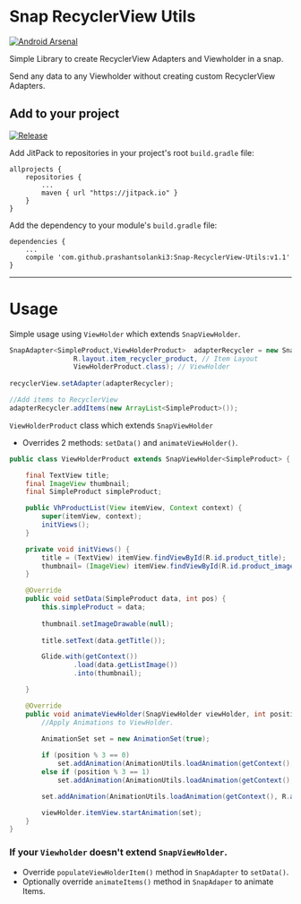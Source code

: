 # Snap RecyclerView Utils

[![Android Arsenal](https://img.shields.io/badge/Android%20Arsenal-Snap--RecyclerView--Utils-green.svg?style=true)](https://android-arsenal.com/details/1/2884)

Simple Library to create RecyclerView Adapters and Viewholder in a snap.

Send any data to any Viewholder without creating custom RecyclerView Adapters.

## Add to your project

[![Release](https://img.shields.io/github/release/prashantsolanki3/Snap-RecyclerView-Utils.svg?label=jitpack)](https://jitpack.io/#prashantsolanki3/Snap-RecyclerView-Utils)

Add JitPack to repositories in your project's root `build.gradle` file:

```Gradle
allprojects {
	repositories {
		...
		maven { url "https://jitpack.io" }
	}
}
```

Add the dependency to your module's `build.gradle` file:

```Gradle
dependencies {
	...
    compile 'com.github.prashantsolanki3:Snap-RecyclerView-Utils:v1.1'
}
```

---

# Usage

Simple usage using `ViewHolder` which extends `SnapViewHolder`.

```Java
SnapAdapter<SimpleProduct,ViewHolderProduct>  adapterRecycler = new SnapAdapter<>(getContext(),
                R.layout.item_recycler_product, // Item Layout
                ViewHolderProduct.class); // ViewHolder
                
recyclerView.setAdapter(adapterRecycler);

//Add items to RecyclerView
adapterRecycler.addItems(new ArrayList<SimpleProduct>());
```

`ViewHolderProduct` class which extends `SnapViewHolder`
* Overrides 2 methods: `setData()` and `animateViewHolder()`.

```java
public class ViewHolderProduct extends SnapViewHolder<SimpleProduct> {

    final TextView title;
    final ImageView thumbnail;
    final SimpleProduct simpleProduct;

    public VhProductList(View itemView, Context context) {
        super(itemView, context);
        initViews();
    }

    private void initViews() {
        title = (TextView) itemView.findViewById(R.id.product_title);
        thumbnail= (ImageView) itemView.findViewById(R.id.product_image);
    }

    @Override
    public void setData(SimpleProduct data, int pos) {
        this.simpleProduct = data;
        
        thumbnail.setImageDrawable(null);
        
        title.setText(data.getTitle());

        Glide.with(getContext())
                .load(data.getListImage())
                .into(thumbnail);

    }

    @Override
    public void animateViewHolder(SnapViewHolder viewHolder, int position) {
        //Apply Animations to ViewHolder.
        
        AnimationSet set = new AnimationSet(true);

        if (position % 3 == 0)
            set.addAnimation(AnimationUtils.loadAnimation(getContext(), R.anim.gp_slide_in_left));
        else if (position % 3 == 1)
            set.addAnimation(AnimationUtils.loadAnimation(getContext(), R.anim.gp_slide_in_right));

        set.addAnimation(AnimationUtils.loadAnimation(getContext(), R.anim.gp_slide_in_bottom));

        viewHolder.itemView.startAnimation(set);
    }
}
```

### If your `Viewholder` doesn't extend `SnapViewHolder`.

* Override `populateViewHolderItem()` method in `SnapAdapter` to `setData()`.
* Optionally override `animateItems()` method in `SnapAdaper` to animate Items.
